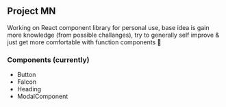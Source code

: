 ## Project MN
Working on React component library for personal use, base idea is gain more knowledge (from possible challanges), try to generally self improve & just get more comfortable with function components 🙂

### Components (currently)
- Button
- FaIcon
- Heading
- ModalComponent
